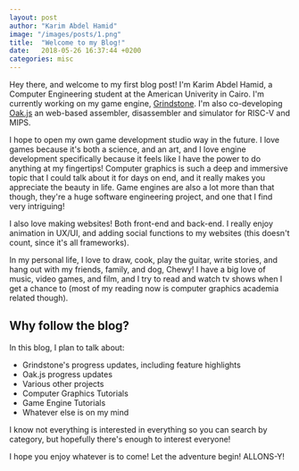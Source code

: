```yaml
---
layout: post
author: "Karim Abdel Hamid"
image: "/images/posts/1.png"
title:  "Welcome to my Blog!"
date:   2018-05-26 16:37:44 +0200
categories: misc
---
```

Hey there, and welcome to my first blog post! I'm Karim Abdel Hamid, a Computer Engineering student at the American Univerity in Cairo. I'm currently working on my game engine, [Grindstone](/grindstone.htm). I'm also co-developing [Oak.js](https://donn.github.io/Oak.js/) an web-based assembler, disassembler and simulator for RISC-V and MIPS. 

I hope to open my own game development studio way in the future. I love games because it's both a science, and an art, and I love engine development specifically because it feels like I have the power to do anything at my fingertips! Computer graphics is such a deep and immersive topic that I could talk about it for days on end, and it really makes you appreciate the beauty in life. Game engines are also a lot more than that though, they're a huge software engineering project, and one that I find very intriguing!

I also love making websites! Both front-end and back-end. I really enjoy animation in UX/UI, and adding social functions to my websites (this doesn't count, since it's all frameworks).

In my personal life, I love to draw, cook, play the guitar, write stories, and hang out with my friends, family, and dog, Chewy! I have a big love of music, video games, and film, and I try to read and watch tv shows when I get a chance to (most of my reading now is computer graphics academia related though).

## Why follow the blog?
In this blog, I plan to talk about:
 * Grindstone's progress updates, including feature highlights
 * Oak.js progress updates
 * Various other projects
 * Computer Graphics Tutorials
 * Game Engine Tutorials
 * Whatever else is on my mind

I know not everything is interested in everything so you can search by category, but hopefully there's enough to interest everyone!

I hope you enjoy whatever is to come! Let the adventure begin! ALLONS-Y!